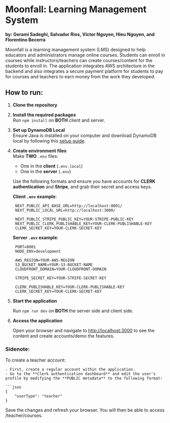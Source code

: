 # Moonfall: Learning Management System
**by: Gerami Sadeghi, Salvador Rios, Victor Nguyen, Hieu Nguyen, and Florentino Becerra**

Moonfall is a learning management system (LMS) designed to help educators and administrators manage online courses. Students can enroll in courses while instructors/teachers can create courses/content for the students to enroll in. The application integrates AWS architecture in the backend and also integrates a secure payment platform for students to pay for courses and teachers to earn money from the work they developed.

## How to run:

1. **Clone the repository**
2. **Install the required packages**  
   Run `npm install` on **BOTH** client and server.
3. **Set up DynamoDB Local**  
   Ensure Java is installed on your computer and download DynamoDB local by following this [setup guide](https://docs.aws.amazon.com/amazondynamodb/latest/developerguide/DynamoDBLocal.DownloadingAndRunning.html).
4. **Create environment files**  
   Make **TWO** `.env` files:
   - One in the **client** (`.env.local`)
   - One in the **server** (`.env`)  

   Use the following formats and ensure you have accounts for **CLERK authentication** and **Stripe**, and grab their secret and access keys.

   **Client `.env` example**:

        NEXT_PUBLIC_API_BASE_URL=http://localhost:8001/
        NEXT_PUBLIC_LOCAL_URL=http://localhost:3000/

        NEXT_PUBLIC_STRIPE_PUBLIC_KEY=YOUR-STRIPE-PUBLIC-KEY
        NEXT_PUBLIC_CLERK_PUBLISHABLE_KEY=YOUR-CLERK-PUBLISHABLE-KEY
        CLERK_SECRET_KEY=YOUR-CLERK-SECRET-KEY

    **Server `.env` example**:

        PORT=8001
        NODE_ENV=development

        AWS_REGION=YOUR-AWS-REGION
        S3_BUCKET_NAME=YOUR-S3-BUCKET-NAME
        CLOUDFRONT_DOMAIN=YOUR-CLOUDFRONT-DOMAIN

        STRIPE_SECRET_KEY=YOUR-STRIPE-SECRET-KEY

        CLERK_PUBLISHABLE_KEY=YOUR-CLERK-PUBLISHABLE-KEY
        CLERK_SECRET_KEY=YOUR-CLERK-SECRET-KEY

5. **Start the application**  
    
    Run `npm run dev` on **BOTH** the server side and client side.

6. **Access the application**  

    Open your browser and navigate to [http://localhost:3000](http://localhost:3000) to see the content and create accounts/demo the features.


### Sidenote:

To create a teacher account:

    - First, create a regular account within the application.
    - Go to the **Clerk authentication dashboard** and edit the user's profile by modifying the **PUBLIC metadata** to the following format:

    ```json
    {
        "userType": "teacher"
    }

Save the changes and refresh your browser. You will then be able to access /teacher/courses.
